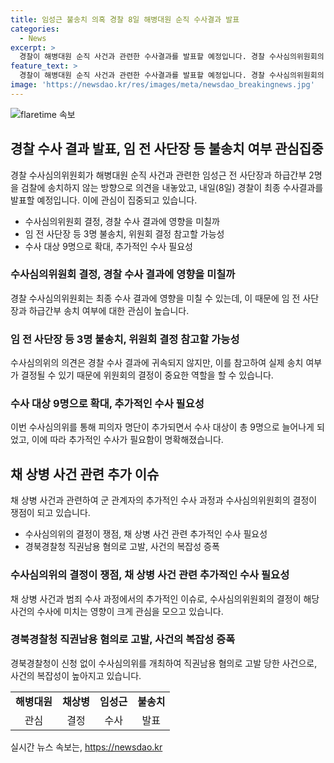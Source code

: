 ```yaml
---
title: 임성근 불송치 의혹 경찰 8일 해병대원 순직 수사결과 발표
categories:
  - News
excerpt: >
  경찰이 해병대원 순직 사건과 관련한 수사결과를 발표할 예정입니다. 경찰 수사심의위원회의 결정에 따르면, 임 전 사단장과 하급 간부 2명을 검찰에 송치하지 않을 것으로 전해졌으며, 이에 관심이 모아집니다. 또한, 수사 결과는 수사 외압 의혹과 정치권의 핵심 쟁점에 중요한 영향을 미칠 것으로 전망됩니다. 8일에 발표될 최종 수사 결과는 공론화를 예상할 전망이며, 관련된 채 상병 특검 및 심의위원회의 결정에 관심이 집중될 것으로 보입니다.
feature_text: >
  경찰이 해병대원 순직 사건과 관련한 수사결과를 발표할 예정입니다. 경찰 수사심의위원회의 결정에 따르면, 임 전 사단장과 하급 간부 2명을 검찰에 송치하지 않을 것으로 전해졌으며, 이에 관심이 모아집니다. 또한, 수사 결과는 수사 외압 의혹과 정치권의 핵심 쟁점에 중요한 영향을 미칠 것으로 전망됩니다. 8일에 발표될 최종 수사 결과는 공론화를 예상할 전망이며, 관련된 채 상병 특검 및 심의위원회의 결정에 관심이 집중될 것으로 보입니다.
image: 'https://newsdao.kr/res/images/meta/newsdao_breakingnews.jpg'
---
```


<p><img src="https://newsdao.kr/res/images/meta/newsdao_breakingnews.jpg" alt="flaretime 속보" /></p>

<h2 data-ke-size="size26">경찰 수사 결과 발표, 임 전 사단장 등 불송치 여부 관심집중</h2>

<p data-ke-size="size16">경찰 수사심의위원회가 해병대원 순직 사건과 관련한 임성근 전 사단장과 하급간부 2명을 검찰에 송치하지 않는 방향으로 의견을 내놓았고, 내일(8일) 경찰이 최종 수사결과를 발표할 예정입니다. 이에 관심이 집중되고 있습니다.</p>

<ul>
<li>수사심의위원회 결정, 경찰 수사 결과에 영향을 미칠까</li>
<li>임 전 사단장 등 3명 불송치, 위원회 결정 참고할 가능성</li>
<li>수사 대상 9명으로 확대, 추가적인 수사 필요성</li>
</ul>

<h3>수사심의위원회 결정, 경찰 수사 결과에 영향을 미칠까</h3>

<p data-ke-size="size16">경찰 수사심의위원회는 최종 수사 결과에 영향을 미칠 수 있는데, 이 때문에 임 전 사단장과 하급간부 송치 여부에 대한 관심이 높습니다.</p>

<h3>임 전 사단장 등 3명 불송치, 위원회 결정 참고할 가능성</h3>

<p data-ke-size="size16">수사심의위의 의견은 경찰 수사 결과에 귀속되지 않지만, 이를 참고하여 실제 송치 여부가 결정될 수 있기 때문에 위원회의 결정이 중요한 역할을 할 수 있습니다.</p>

<h3>수사 대상 9명으로 확대, 추가적인 수사 필요성</h3>

<p data-ke-size="size16">이번 수사심의위를 통해 피의자 명단이 추가되면서 수사 대상이 총 9명으로 늘어나게 되었고, 이에 따라 추가적인 수사가 필요함이 명확해졌습니다.</p>

<p data-ke-size="size16"></p>

<h2 data-ke-size="size26">채 상병 사건 관련 추가 이슈</h2>

<p data-ke-size="size16">채 상병 사건과 관련하여 군 관계자의 추가적인 수사 과정과 수사심의위원회의 결정이 쟁점이 되고 있습니다.</p>

<ul>
<li>수사심의위의 결정이 쟁점, 채 상병 사건 관련 추가적인 수사 필요성</li>
<li>경북경찰청 직권남용 혐의로 고발, 사건의 복잡성 증폭</li>
</ul>

<h3>수사심의위의 결정이 쟁점, 채 상병 사건 관련 추가적인 수사 필요성</h3>

<p data-ke-size="size16">채 상병 사건과 범죄 수사 과정에서의 추가적인 이슈로, 수사심의위원회의 결정이 해당 사건의 수사에 미치는 영향이 크게 관심을 모으고 있습니다.</p>

<h3>경북경찰청 직권남용 혐의로 고발, 사건의 복잡성 증폭</h3>

<p data-ke-size="size16">경북경찰청이 신청 없이 수사심의위를 개최하여 직권남용 혐의로 고발 당한 사건으로, 사건의 복잡성이 높아지고 있습니다.</p>

<table>
<tr>
<td style="text-align: center; height: 17px;"><b>해병대원</b></td>
<td style="text-align: center; height: 17px;"><b>채상병</b></td>
<td style="text-align: center; height: 17px;"><b>임성근</b></td>
<td style="text-align: center; height: 17px;"><b>불송치</b></td>
</tr>
<tr>
<td style="text-align: center; height: 17px;">관심</td>
<td style="text-align: center; height: 17px;">결정</td>
<td style="text-align: center; height: 17px;">수사</td>
<td style="text-align: center; height: 17px;">발표</td>
</tr>
</table>
실시간 뉴스 속보는, <a href="https://newsdao.kr" rel="dofollow">https://newsdao.kr</a>


